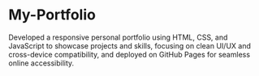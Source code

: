 # My-Portfolio
Developed a responsive personal portfolio using HTML, CSS, and JavaScript to showcase projects and skills, focusing on clean UI/UX and cross-device compatibility, and deployed on GitHub Pages for seamless online accessibility.

